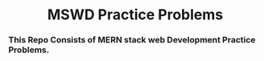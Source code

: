 <h1 align="center"> MSWD Practice Problems </h1>

### This Repo Consists of MERN stack web Development Practice Problems.
